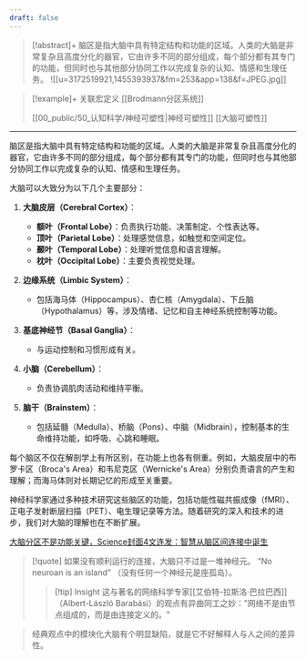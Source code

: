 ```yaml
---
draft: false
---
```

> [!abstract]+
> 脑区是指大脑中具有特定结构和功能的区域。人类的大脑是非常复杂且高度分化的器官，它由许多不同的部分组成，每个部分都有其专门的功能，但同时也与其他部分协同工作以完成复杂的认知、情感和生理任务。
> ![[u=3172519921,1455393937&fm=253&app=138&f=JPEG.jpg]]

> [!example]+ 关联宏定义
> [[Brodmann分区系统]]
> 
> [[00_public/50_认知科学/神经可塑性|神经可塑性]] [[大脑可塑性]]

---
脑区是指大脑中具有特定结构和功能的区域。人类的大脑是非常复杂且高度分化的器官，它由许多不同的部分组成，每个部分都有其专门的功能，但同时也与其他部分协同工作以完成复杂的认知、情感和生理任务。

大脑可以大致分为以下几个主要部分：

1. **大脑皮层（Cerebral Cortex）**：
    
    - **额叶（Frontal Lobe）**：负责执行功能、决策制定、个性表达等。
    - **顶叶（Parietal Lobe）**：处理感觉信息，如触觉和空间定位。
    - **颞叶（Temporal Lobe）**：处理听觉信息和语言理解。
    - **枕叶（Occipital Lobe）**：主要负责视觉处理。
2. **边缘系统（Limbic System）**：
    
    - 包括海马体（Hippocampus）、杏仁核（Amygdala）、下丘脑（Hypothalamus）等，涉及情绪、记忆和自主神经系统控制等功能。
3. **基底神经节（Basal Ganglia）**：
    
    - 与运动控制和习惯形成有关。
4. **小脑（Cerebellum）**：
    
    - 负责协调肌肉活动和维持平衡。
5. **脑干（Brainstem）**：
    
    - 包括延髓（Medulla）、桥脑（Pons）、中脑（Midbrain），控制基本的生命维持功能，如呼吸、心跳和睡眠。

每个脑区不仅在解剖学上有所区别，在功能上也各有侧重。例如，大脑皮层中的布罗卡区（Broca's Area）和韦尼克区（Wernicke's Area）分别负责语言的产生和理解；而海马体则对长期记忆的形成至关重要。

神经科学家通过多种技术研究这些脑区的功能，包括功能性磁共振成像（fMRI）、正电子发射断层扫描（PET）、电生理记录等方法。随着研究的深入和技术的进步，我们对大脑的理解也在不断扩展。

[大脑分区不是功能关键，Science封面4文连发：智慧从脑区间连接中诞生](https://www.thepaper.cn/newsDetail_forward_20594233)
>[!quote] 
>如果没有顺利运行的连接，大脑只不过是一堆神经元。
>“No neuroan is an island” （没有任何一个神经元是座孤岛）。
>
>>[!tip] Insight
这与著名的网络科学专家[[艾伯特-拉斯洛·巴拉巴西]]（Albert-László Barabási）的观点有异曲同工之妙："网络不是由节点组成的，而是由连接定义的。"



>经典观点中的模块化大脑有个明显缺陷，就是它不好解释人与人之间的差异性。



